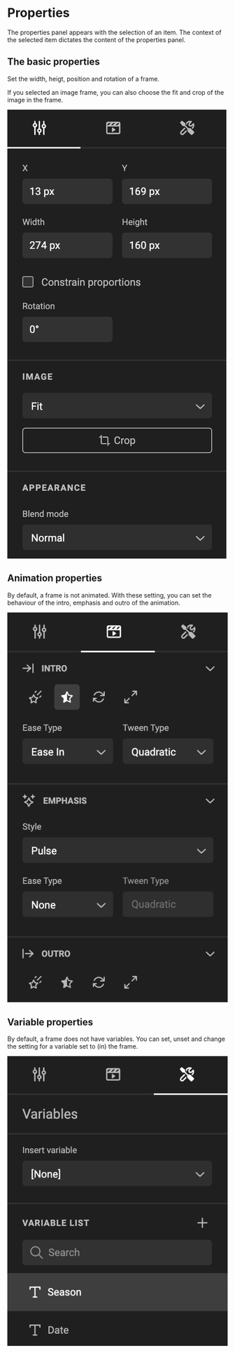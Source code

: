 # Properties

The properties panel appears with the selection of an item. The context of the selected item dictates the content of the properties panel.

## The basic properties

Set the width, heigt, position and rotation of a frame.

If you selected an image frame, you can also choose the fit and crop of the image in the frame.

![screenshot](size-properties.png)

## Animation properties

By default, a frame is not animated. With these setting, you can set the behaviour of the intro, emphasis and outro of the animation.

![screenshot](animation-properties.png)

## Variable properties

By default, a frame does not have variables. You can set, unset and change the setting for a variable set to (in) the frame.

![screenshot](variable-properties.png)
